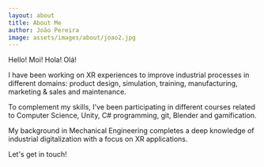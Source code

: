 ```yaml
---
layout: about
title: About Me
author: João Pereira
image: assets/images/about/joao2.jpg
---
```


Hello! Moi! Hola! Olá!

<!--I found out that Coronavirus became a common topic to break the ice before someone presents himself. Well, during these physical distance times, the use of AR & VR technologies also turned even more important digital solutions for business and people communicate remotely in an efficient way. Precisely, that's what I have been working on!--> 

I have been working on XR experiences to improve industrial processes in different domains: product design, simulation, training, manufacturing, marketing & sales and maintenance.  


To complement my skills, I've been participating in different courses related to Computer Science, Unity, C# programming, git, Blender and gamification.  


My background in Mechanical Engineering completes a deep knowledge of industrial digitalization with a focus on XR applications. 

Let's get in touch!


<!--I am also passionate about football, bikepacking, hiking and padel. I'm also aboard member of Vierasjoukkue Club (Tampere), an international football team with players from over 15 different nations. -->
